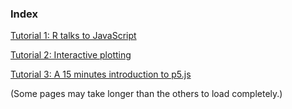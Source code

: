 ### Index

[Tutorial 1: R talks to JavaScript](https://rawgit.com/kcf-jackson/jsReact/master/vignettes/example_1.html)

[Tutorial 2: Interactive plotting](https://rawgit.com/kcf-jackson/jsReact/master/vignettes/example_2.html)

[Tutorial 3: A 15 minutes introduction to p5.js](https://rawgit.com/kcf-jackson/jsReact/master/vignettes/example_3.html)

(Some pages may take longer than the others to load completely.)
